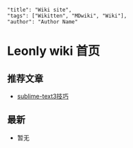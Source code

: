 ```
"title": "Wiki site",
"tags": ["Wikitten", "MDwiki", "Wiki"],
"author": "Author Name"
```

# Leonly wiki 首页

## 推荐文章

* [sublime-text3技巧](技术/工具/sublime-text技巧.md)

## 最新

* 暂无
